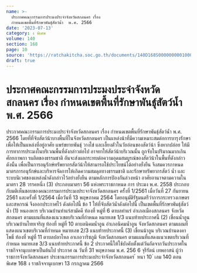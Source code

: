 ```yaml
---
name: >-
  ประกาศคณะกรรมการประมงประจำจังหวัดสกลนคร เรื่อง 
  กำหนดเขตพื้นที่รักษาพันธุ์สัตว์น้ำ  พ.ศ. 2566
date: '2023-07-13'
category: ง พิเศษ
volume: 140
section: 168
page: 10
source: 'https://ratchakitcha.soc.go.th/documents/140D168S0000000001000.pdf'
draft: true
---
```


# ประกาศคณะกรรมการประมงประจำจังหวัดสกลนคร เรื่อง  กำหนดเขตพื้นที่รักษาพันธุ์สัตว์น้ำ  พ.ศ. 2566

ประกาศคณะกรรมการประมงประจำจังหวัดสกลนคร เรื่อง กำหนดเขตพื้นที่รักษาพันธุ์สัตว์น้ำ พ.ศ. 2566 โดยที่ที่จับสัตว์น้าบางพื้นที่ในจังหวัดสกลนคร เป็นแหล่งน้าที่มีความเหมาะสมต่อการบารุงรักษา เพื่อให้เป็นแหล่งที่อยู่อาศัย แพร่ขยายพันธุ์ วางไข่ และเลี้ยงตัวในวัยอ่อนของสัตว์น้า ซึ่งหากปล่อย ให้มีการทาการประมงในบริเวณพื้นที่ดังกล่าวต่อไป อาจทาให้สัตว์น้าบริเวณนั้น ถูกจับในปริมาณมากเกิน ศักยภาพกา รผลิตของธรรมชาติ อันจะส่งผลกระทบต่อความอุดมสมบูรณ์ของสัตว์น้าในพื้นที่ดังกล่าว ดังนั้น เพื่อเป็นการอนุรักษ์ทรัพยากรสัตว์น้าให้สามารถใช้ประโยชน์ได้อย่างยั่งยืน จึงสมควรกาหนด มาตรการอนุรักษ์และบริหารจัดการให้เกิดความสมดุลทางธรรมชาติ และรักษาทรัพยากรสัตว์ น้ำ และระบบนิเวศของแหล่งน้ำดังกล่าวไว้อย่างยั่งยืน ตามหลักการป้องกันล่วงหน้า อาศัยอานาจตามความในมาตรา 28 วรรคหนึ่ง (3) ประกอบมาตรา 56 แห่งพระราชกาหนด การ ประมง พ.ศ. 2558 ประกอบกับมติเห็นชอบของคณะกรรมการประมงประจาจังหวัดสกลนคร ครั้งที่ 1/2561 เมื่อวันที่ 27 กันยายน 2561 และครั้งที่ 1/2564 เมื่อวันที่ 13 พฤษภาคม 2564 โดยอนุมัติรัฐมนตรีว่าการกระทรวงเกษตรและสหกรณ์ จึงออกประกาศไว้ ดังต่อไปนี้ ข้อ 1 ให้ที่จับสัตว์น้ำดังต่อไปนี้ เป็นเขตพื้นที่รักษาพันธุ์สัตว์น้ำ (1) หนองหาร บริเวณบ้านท่าแร่สามัคคี ท้องที่ หมู่ที่ 6 ตาบลท่าแร่ อำเภอเมืองสกลนคร จังหวัดสกลนคร ตามแผนที่แสดงแนวเขตบริเวณที่กำหนด หมายเลข 1/3 แนบท้ายประกาศนี้ (2) เขื่อนน้ำอูน บริเวณบ้านไทยเจริญ ท้องที่ หมู่ที่ 10 ตาบลนิคมน้ำอูน อำเภอนิคมน้ำอูน จังหวัดสกลนคร ตามแผนที่แสดงแนวเขตบริเวณที่กำหนด หมายเลข 2/3 แนบท้ายประกาศนี้ (3) เขื่อนน้าอูน บริเวณบ้านดงคาโพธิ์ ท้องที่ หมู่ที่ 11 ตาบลปลาโหล อาเภอวาริชภูมิ จังหวัดสกลนคร ตามแผนที่แสดงแนวเขตบริเวณที่กำหนด หมายเลข 3/3 แนบท้ายประกาศนี้ ข้อ 2 ประกาศนี้ให้ใช้บังคับตั้งแต่วันถัดจากวันประกาศในราชกิจจานุเบกษาเป็นต้นไป ประกาศ ณ วันที่ 31 พฤษภาคม พ.ศ. 256 6 จุรีรัตน์ เทพอาสน์ ผู้ว่าราชการจังหวัดสกลนคร ประธานกรรมการประมงประจำจังหวัดสกลนคร ้ หนา 10 ่ เลม 140 ตอนพิเศษ 168 ง ราชกิจจานุเบกษา 13 กรกฎาคม 2566






